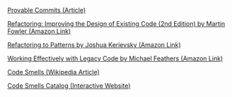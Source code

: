 <!--bl
(filemeta
    (title "Other Resources"))
/bl-->

[Provable Commits (Article)](https://corgibytes.com/blog/2019/09/05/provable-commits/)

[Refactoring: Improving the Design of Existing Code (2nd Edition) by Martin Fowler (Amazon Link)](https://a.co/d/2XZRgaR)

[Refactoring to Patterns by Joshua Kerievsky (Amazon Link)](https://a.co/d/1yIIKMH)

[Working Effectively with Legacy Code by Michael Feathers (Amazon Link)](https://a.co/d/iWnGtBf)

[Code Smells (Wikipedia Article)](https://en.wikipedia.org/wiki/Code_smell)

[Code Smells Catalog (Interactive Website)](https://luzkan.github.io/smells/)